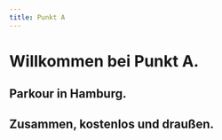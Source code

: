 ```yaml
---
title: Punkt A
---
```

# Willkommen bei Punkt&nbsp;A.
## Parkour in Hamburg.
## Zusammen, kostenlos und draußen.
